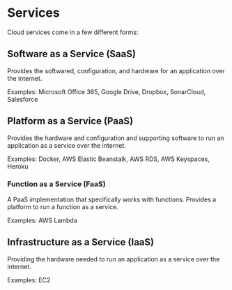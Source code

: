 # Services
Cloud services come in a few different forms:

## Software as a Service (SaaS)

Provides the softwared, configuration, and hardware for an application over the internet.

Examples: Microsoft Office 365, Google Drive, Dropbox, SonarCloud, Salesforce

## Platform as a Service (PaaS)

Provides the hardware and configuration and supporting software to run an application as a service over the internet.

Examples: Docker, AWS Elastic Beanstalk, AWS RDS, AWS Keyspaces, Heroku

### Function as a Service (FaaS)

A PaaS implementation that specifically works with functions. Provides a platform to run a function as a service.

Examples: AWS Lambda

## Infrastructure as a Service (IaaS)

Providing the hardware needed to run an application as a service over the internet.

Examples: EC2